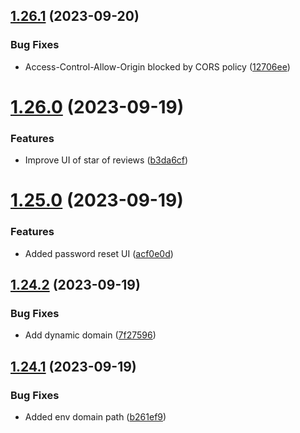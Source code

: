 ## [1.26.1](https://github.com/hossainchisty/LeafLine-Client/compare/v1.26.0...v1.26.1) (2023-09-20)


### Bug Fixes

* Access-Control-Allow-Origin blocked by CORS policy ([12706ee](https://github.com/hossainchisty/LeafLine-Client/commit/12706ee2a6f7aa6d23834a1a6ea6f86ae78d2724))



# [1.26.0](https://github.com/hossainchisty/LeafLine-Client/compare/v1.25.0...v1.26.0) (2023-09-19)


### Features

* Improve UI of star of reviews ([b3da6cf](https://github.com/hossainchisty/LeafLine-Client/commit/b3da6cf9a1f1e2c7d8f6b6384df3030de68fd7b7))



# [1.25.0](https://github.com/hossainchisty/LeafLine-Client/compare/v1.24.2...v1.25.0) (2023-09-19)


### Features

* Added password reset UI ([acf0e0d](https://github.com/hossainchisty/LeafLine-Client/commit/acf0e0dd9649399a2be18143dc3ae5f9f5658965))



## [1.24.2](https://github.com/hossainchisty/LeafLine-Client/compare/v1.24.1...v1.24.2) (2023-09-19)


### Bug Fixes

* Add dynamic domain ([7f27596](https://github.com/hossainchisty/LeafLine-Client/commit/7f2759653049240adc2330ad1ca3450da312fccc))



## [1.24.1](https://github.com/hossainchisty/LeafLine-Client/compare/v1.24.0...v1.24.1) (2023-09-19)


### Bug Fixes

* Added env domain path ([b261ef9](https://github.com/hossainchisty/LeafLine-Client/commit/b261ef982e02f384e78dd22651f63dc192a3adde))



